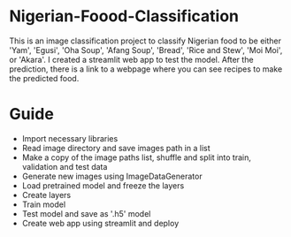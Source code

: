 # Nigerian-Foood-Classification
This is an image classification project to classify Nigerian food to be either 'Yam', 'Egusi', 'Oha Soup', 'Afang Soup', 'Bread', 'Rice and Stew', 'Moi Moi', or 'Akara'. I created a streamlit web app to test the model. After the prediction, there is a link to a webpage where you can see recipes to make the predicted food.

# Guide
* Import necessary libraries
* Read image directory and save images path in a list
* Make a copy of the image paths list, shuffle and split into train, validation and test data 
* Generate new images using ImageDataGenerator
* Load pretrained model and freeze the layers
* Create layers
* Train model
* Test model and save as '.h5' model
* Create web app using streamlit and deploy
